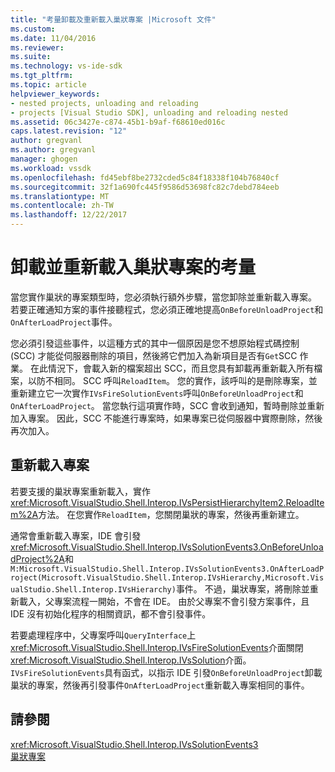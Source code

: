 ```yaml
---
title: "考量卸載及重新載入巢狀專案 |Microsoft 文件"
ms.custom: 
ms.date: 11/04/2016
ms.reviewer: 
ms.suite: 
ms.technology: vs-ide-sdk
ms.tgt_pltfrm: 
ms.topic: article
helpviewer_keywords:
- nested projects, unloading and reloading
- projects [Visual Studio SDK], unloading and reloading nested
ms.assetid: 06c3427e-c874-45b1-b9af-f68610ed016c
caps.latest.revision: "12"
author: gregvanl
ms.author: gregvanl
manager: ghogen
ms.workload: vssdk
ms.openlocfilehash: fd45ebf8be2732cded5c84f18338f104b76840cf
ms.sourcegitcommit: 32f1a690fc445f9586d53698fc82c7debd784eeb
ms.translationtype: MT
ms.contentlocale: zh-TW
ms.lasthandoff: 12/22/2017
---
```

# <a name="considerations-for-unloading-and-reloading-nested-projects"></a>卸載並重新載入巢狀專案的考量
當您實作巢狀的專案類型時，您必須執行額外步驟，當您卸除並重新載入專案。 若要正確通知方案的事件接聽程式，您必須正確地提高`OnBeforeUnloadProject`和`OnAfterLoadProject`事件。  
  
 您必須引發這些事件，以這種方式的其中一個原因是您不想原始程式碼控制 (SCC) 才能從伺服器刪除的項目，然後將它們加入為新項目是否有`Get`SCC 作業。 在此情況下，會載入新的檔案超出 SCC，而且您具有卸載再重新載入所有檔案，以防不相同。 SCC 呼叫`ReloadItem`。 您的實作，該呼叫的是刪除專案，並重新建立它一次實作`IVsFireSolutionEvents`呼叫`OnBeforeUnloadProject`和`OnAfterLoadProject`。 當您執行這項實作時，SCC 會收到通知，暫時刪除並重新加入專案。 因此，SCC 不能進行專案時，如果專案已從伺服器中實際刪除，然後再次加入。  
  
## <a name="reloading-projects"></a>重新載入專案  
 若要支援的巢狀專案重新載入，實作<xref:Microsoft.VisualStudio.Shell.Interop.IVsPersistHierarchyItem2.ReloadItem%2A>方法。 在您實作`ReloadItem`，您關閉巢狀的專案，然後再重新建立。  
  
 通常會重新載入專案，IDE 會引發<xref:Microsoft.VisualStudio.Shell.Interop.IVsSolutionEvents3.OnBeforeUnloadProject%2A>和`M:Microsoft.VisualStudio.Shell.Interop.IVsSolutionEvents3.OnAfterLoadProject(Microsoft.VisualStudio.Shell.Interop.IVsHierarchy,Microsoft.VisualStudio.Shell.Interop.IVsHierarchy)`事件。 不過，巢狀專案，將刪除並重新載入，父專案流程一開始，不會在 IDE。 由於父專案不會引發方案事件，且 IDE 沒有初始化程序的相關資訊，都不會引發事件。  
  
 若要處理程序中，父專案呼叫`QueryInterface`上<xref:Microsoft.VisualStudio.Shell.Interop.IVsFireSolutionEvents>介面關閉<xref:Microsoft.VisualStudio.Shell.Interop.IVsSolution>介面。 `IVsFireSolutionEvents`具有函式，以指示 IDE 引發`OnBeforeUnloadProject`卸載巢狀的專案，然後再引發事件`OnAfterLoadProject`重新載入專案相同的事件。  
  
## <a name="see-also"></a>請參閱  
 <xref:Microsoft.VisualStudio.Shell.Interop.IVsSolutionEvents3>   
 [巢狀專案](../../extensibility/internals/nesting-projects.md)